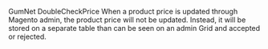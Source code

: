 GumNet DoubleCheckPrice
When a product price is updated through Magento admin, the product price will not be updated.
Instead, it will be stored on a separate table than can be seen on an admin Grid and accepted or rejected.
